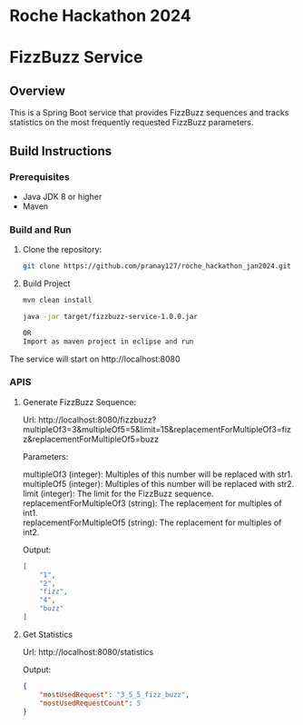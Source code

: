 # Roche Hackathon 2024
# FizzBuzz Service

## Overview

This is a Spring Boot service that provides FizzBuzz sequences and tracks statistics on the most frequently requested FizzBuzz parameters.

## Build Instructions

### Prerequisites
- Java JDK 8 or higher
- Maven

### Build and Run
1. Clone the repository:
   ```bash
   git clone https://github.com/pranay127/roche_hackathon_jan2024.git
   
2. Build Project
   ```bash
   mvn clean install

   java -jar target/fizzbuzz-service-1.0.0.jar
   
   OR
   Import as maven project in eclipse and run

The service will start on http://localhost:8080

### APIS
1. Generate FizzBuzz Sequence:

   Url:
   http://localhost:8080/fizzbuzz?multipleOf3=3&multipleOf5=5&limit=15&replacementForMultipleOf3=fizz&replacementForMultipleOf5=buzz

   Parameters:
   
   multipleOf3 (integer): Multiples of this number will be replaced with str1.<br />
   multipleOf5 (integer): Multiples of this number will be replaced with str2.<br />
   limit (integer): The limit for the FizzBuzz sequence.<br />
   replacementForMultipleOf3 (string): The replacement for multiples of int1.<br />
   replacementForMultipleOf5 (string): The replacement for multiples of int2.

   Output:
   ```json
   [
       "1",
       "2",
       "fizz",
       "4",
       "buzz"
   ]

3. Get Statistics

   Url:
   http://localhost:8080/statistics

   Output:
   ```json
   {
       "mostUsedRequest": "3_5_5_fizz_buzz",
       "mostUsedRequestCount": 5
   }





 
